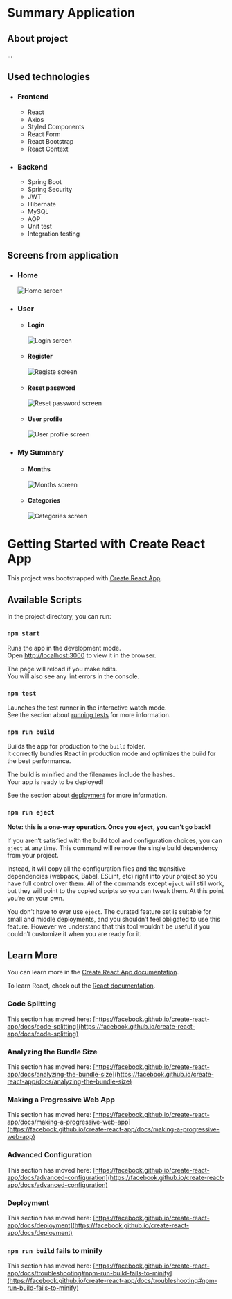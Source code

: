 # Summary Application

## About project 
...

## Used technologies 
* ### Frontend 
  * React
  * Axios
  * Styled Components
  * React Form
  * React Bootstrap 
  * React Context

* ### Backend 
  * Spring Boot 
  * Spring Security 
  * JWT
  * Hibernate 
  * MySQL
  * AOP
  * Unit test
  * Integration testing


## Screens from application
* ### Home
  ![Home screen](https://github.com/JakubKopka/Summary-Backend/tree/master/img/home.png)
* ### User 
  * #### Login
    ![Login screen](https://github.com/JakubKopka/Summary-Backend/tree/master/img/login.png)
  * #### Register
    ![Registe screen](https://github.com/JakubKopka/Summary-Backend/tree/master/img/create_new_account.png)
  * #### Reset password
    ![Reset password screen](https://github.com/JakubKopka/Summary-Backend/tree/master/img/reset_password.png)
  * #### User profile
    ![User profile screen](https://github.com/JakubKopka/Summary-Backend/tree/master/imgimg/profile.png)
* ### My Summary
  * #### Months
    ![Months screen](https://github.com/JakubKopka/Summary-Backend/tree/master/imgimg/months.png)
  * #### Categories 
    ![Categories screen](https://github.com/JakubKopka/Summary-Backend/tree/master/imgimg/categories.png)




# Getting Started with Create React App

This project was bootstrapped with [Create React App](https://github.com/facebook/create-react-app).

## Available Scripts

In the project directory, you can run:

### `npm start`

Runs the app in the development mode.\
Open [http://localhost:3000](http://localhost:3000) to view it in the browser.

The page will reload if you make edits.\
You will also see any lint errors in the console.

### `npm test`

Launches the test runner in the interactive watch mode.\
See the section about [running tests](https://facebook.github.io/create-react-app/docs/running-tests) for more information.

### `npm run build`

Builds the app for production to the `build` folder.\
It correctly bundles React in production mode and optimizes the build for the best performance.

The build is minified and the filenames include the hashes.\
Your app is ready to be deployed!

See the section about [deployment](https://facebook.github.io/create-react-app/docs/deployment) for more information.

### `npm run eject`

**Note: this is a one-way operation. Once you `eject`, you can’t go back!**

If you aren’t satisfied with the build tool and configuration choices, you can `eject` at any time. This command will remove the single build dependency from your project.

Instead, it will copy all the configuration files and the transitive dependencies (webpack, Babel, ESLint, etc) right into your project so you have full control over them. All of the commands except `eject` will still work, but they will point to the copied scripts so you can tweak them. At this point you’re on your own.

You don’t have to ever use `eject`. The curated feature set is suitable for small and middle deployments, and you shouldn’t feel obligated to use this feature. However we understand that this tool wouldn’t be useful if you couldn’t customize it when you are ready for it.

## Learn More

You can learn more in the [Create React App documentation](https://facebook.github.io/create-react-app/docs/getting-started).

To learn React, check out the [React documentation](https://reactjs.org/).

### Code Splitting

This section has moved here: [https://facebook.github.io/create-react-app/docs/code-splitting](https://facebook.github.io/create-react-app/docs/code-splitting)

### Analyzing the Bundle Size

This section has moved here: [https://facebook.github.io/create-react-app/docs/analyzing-the-bundle-size](https://facebook.github.io/create-react-app/docs/analyzing-the-bundle-size)

### Making a Progressive Web App

This section has moved here: [https://facebook.github.io/create-react-app/docs/making-a-progressive-web-app](https://facebook.github.io/create-react-app/docs/making-a-progressive-web-app)

### Advanced Configuration

This section has moved here: [https://facebook.github.io/create-react-app/docs/advanced-configuration](https://facebook.github.io/create-react-app/docs/advanced-configuration)

### Deployment

This section has moved here: [https://facebook.github.io/create-react-app/docs/deployment](https://facebook.github.io/create-react-app/docs/deployment)

### `npm run build` fails to minify

This section has moved here: [https://facebook.github.io/create-react-app/docs/troubleshooting#npm-run-build-fails-to-minify](https://facebook.github.io/create-react-app/docs/troubleshooting#npm-run-build-fails-to-minify)
